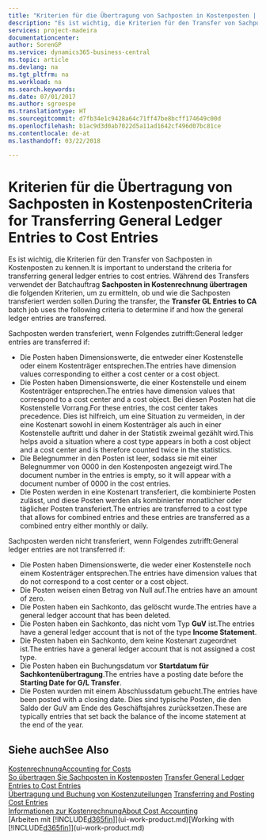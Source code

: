 ```yaml
---
title: "Kriterien für die Übertragung von Sachposten in Kostenposten | Microsoft Docs"
description: "Es ist wichtig, die Kriterien für den Transfer von Sachposten in Kostenposten zu kennen. Während des Transfers verwendet der Batchauftrag **Sachposten in Kostenrechnung übertragen** die folgenden Kriterien, um zu ermitteln, ob und wie die Sachposten transferiert werden sollen."
services: project-madeira
documentationcenter: 
author: SorenGP
ms.service: dynamics365-business-central
ms.topic: article
ms.devlang: na
ms.tgt_pltfrm: na
ms.workload: na
ms.search.keywords: 
ms.date: 07/01/2017
ms.author: sgroespe
ms.translationtype: HT
ms.sourcegitcommit: d7fb34e1c9428a64c71ff47be8bcff174649c00d
ms.openlocfilehash: b1ac9d3d0ab7022d5a11ad1642cf496d07bc81ce
ms.contentlocale: de-at
ms.lasthandoff: 03/22/2018

---
```

# <a name="criteria-for-transferring-general-ledger-entries-to-cost-entries"></a><span data-ttu-id="1041b-104">Kriterien für die Übertragung von Sachposten in Kostenposten</span><span class="sxs-lookup"><span data-stu-id="1041b-104">Criteria for Transferring General Ledger Entries to Cost Entries</span></span>
<span data-ttu-id="1041b-105">Es ist wichtig, die Kriterien für den Transfer von Sachposten in Kostenposten zu kennen.</span><span class="sxs-lookup"><span data-stu-id="1041b-105">It is important to understand the criteria for transferring general ledger entries to cost entries.</span></span> <span data-ttu-id="1041b-106">Während des Transfers verwendet der Batchauftrag **Sachposten in Kostenrechnung übertragen** die folgenden Kriterien, um zu ermitteln, ob und wie die Sachposten transferiert werden sollen.</span><span class="sxs-lookup"><span data-stu-id="1041b-106">During the transfer, the **Transfer GL Entries to CA** batch job uses the following criteria to determine if and how the general ledger entries are transferred.</span></span>  

<span data-ttu-id="1041b-107">Sachposten werden transferiert, wenn Folgendes zutrifft:</span><span class="sxs-lookup"><span data-stu-id="1041b-107">General ledger entries are transferred if:</span></span>  

-   <span data-ttu-id="1041b-108">Die Posten haben Dimensionswerte, die entweder einer Kostenstelle oder einem Kostenträger entsprechen.</span><span class="sxs-lookup"><span data-stu-id="1041b-108">The entries have dimension values corresponding to either a cost center or a cost object.</span></span>  
-   <span data-ttu-id="1041b-109">Die Posten haben Dimensionswerte, die einer Kostenstelle und einem Kostenträger entsprechen.</span><span class="sxs-lookup"><span data-stu-id="1041b-109">The entries have dimension values that correspond to a cost center and a cost object.</span></span> <span data-ttu-id="1041b-110">Bei diesen Posten hat die Kostenstelle Vorrang.</span><span class="sxs-lookup"><span data-stu-id="1041b-110">For these entries, the cost center takes precedence.</span></span> <span data-ttu-id="1041b-111">Dies ist hilfreich, um eine Situation zu vermeiden, in der eine Kostenart sowohl in einem Kostenträger als auch in einer Kostenstelle auftritt und daher in der Statistik zweimal gezählt wird.</span><span class="sxs-lookup"><span data-stu-id="1041b-111">This helps avoid a situation where a cost type appears in both a cost object and a cost center and is therefore counted twice in the statistics.</span></span>  
-   <span data-ttu-id="1041b-112">Die Belegnummer in den Posten ist leer, sodass sie mit einer Belegnummer von 0000 in den Kostenposten angezeigt wird.</span><span class="sxs-lookup"><span data-stu-id="1041b-112">The document number in the entries is empty, so it will appear with a document number of 0000 in the cost entries.</span></span>  
-   <span data-ttu-id="1041b-113">Die Posten werden in eine Kostenart transferiert, die kombinierte Posten zulässt, und diese Posten werden als kombinierter monatlicher oder täglicher Posten transferiert.</span><span class="sxs-lookup"><span data-stu-id="1041b-113">The entries are transferred to a cost type that allows for combined entries and these entries are transferred as a combined entry either monthly or daily.</span></span>  

<span data-ttu-id="1041b-114">Sachposten werden nicht transferiert, wenn Folgendes zutrifft:</span><span class="sxs-lookup"><span data-stu-id="1041b-114">General ledger entries are not transferred if:</span></span>  

-   <span data-ttu-id="1041b-115">Die Posten haben Dimensionswerte, die weder einer Kostenstelle noch einem Kostenträger entsprechen.</span><span class="sxs-lookup"><span data-stu-id="1041b-115">The entries have dimension values that do not correspond to a cost center or a cost object.</span></span>  
-   <span data-ttu-id="1041b-116">Die Posten weisen einen Betrag von Null auf.</span><span class="sxs-lookup"><span data-stu-id="1041b-116">The entries have an amount of zero.</span></span>  
-   <span data-ttu-id="1041b-117">Die Posten haben ein Sachkonto, das gelöscht wurde.</span><span class="sxs-lookup"><span data-stu-id="1041b-117">The entries have a general ledger account that has been deleted.</span></span>  
-   <span data-ttu-id="1041b-118">Die Posten haben ein Sachkonto, das nicht vom Typ **GuV** ist.</span><span class="sxs-lookup"><span data-stu-id="1041b-118">The entries have a general ledger account that is not of the type **Income Statement**.</span></span>  
-   <span data-ttu-id="1041b-119">Die Posten haben ein Sachkonto, dem keine Kostenart zugeordnet ist.</span><span class="sxs-lookup"><span data-stu-id="1041b-119">The entries have a general ledger account that is not assigned a cost type.</span></span>  
-   <span data-ttu-id="1041b-120">Die Posten haben ein Buchungsdatum vor **Startdatum für Sachkontenübertragung**.</span><span class="sxs-lookup"><span data-stu-id="1041b-120">The entries have a posting date before the **Starting Date for G/L Transfer**.</span></span>  
-   <span data-ttu-id="1041b-121">Die Posten wurden mit einem Abschlussdatum gebucht.</span><span class="sxs-lookup"><span data-stu-id="1041b-121">The entries have been posted with a closing date.</span></span> <span data-ttu-id="1041b-122">Dies sind typische Posten, die den Saldo der GuV am Ende des Geschäftsjahres zurücksetzen.</span><span class="sxs-lookup"><span data-stu-id="1041b-122">These are typically entries that set back the balance of the income statement at the end of the year.</span></span>  

## <a name="see-also"></a><span data-ttu-id="1041b-123">Siehe auch</span><span class="sxs-lookup"><span data-stu-id="1041b-123">See Also</span></span>  
[<span data-ttu-id="1041b-124">Kostenrechnung</span><span class="sxs-lookup"><span data-stu-id="1041b-124">Accounting for Costs</span></span>](finance-manage-cost-accounting.md)  
 <span data-ttu-id="1041b-125">[So übertragen Sie Sachposten in Kostenposten](finance-how-to-transfer-general-ledger-entries-to-cost-entries.md) </span><span class="sxs-lookup"><span data-stu-id="1041b-125">[Transfer General Ledger Entries to Cost Entries](finance-how-to-transfer-general-ledger-entries-to-cost-entries.md) </span></span>  
 <span data-ttu-id="1041b-126">[Übertragung und Buchung von Kostenzuteilungen](finance-transfer-and-post-cost-entries.md) </span><span class="sxs-lookup"><span data-stu-id="1041b-126">[Transferring and Posting Cost Entries](finance-transfer-and-post-cost-entries.md) </span></span>  
 [<span data-ttu-id="1041b-127">Informationen zur Kostenrechnung</span><span class="sxs-lookup"><span data-stu-id="1041b-127">About Cost Accounting</span></span>](finance-about-cost-accounting.md)  
 <span data-ttu-id="1041b-128">[Arbeiten mit [!INCLUDE[d365fin](includes/d365fin_md.md)]](ui-work-product.md)</span><span class="sxs-lookup"><span data-stu-id="1041b-128">[Working with [!INCLUDE[d365fin](includes/d365fin_md.md)]](ui-work-product.md)</span></span>

